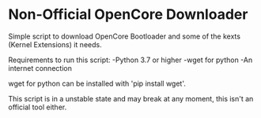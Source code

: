 # Non-Official OpenCore Downloader
Simple script to download OpenCore Bootloader and some of the kexts (Kernel Extensions) it needs.

Requirements to run this script:
-Python 3.7 or higher
-wget for python
-An internet connection

wget for python can be installed with 'pip install wget'.

This script is in a unstable state and may break at any moment, this isn't an official tool either.
